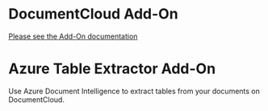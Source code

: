 # DocumentCloud Add-On

[Please see the Add-On documentation](https://github.com/MuckRock/documentcloud-hello-world-addon/wiki/)

# Azure Table Extractor Add-On
Use Azure Document Intelligence to extract tables from your documents on DocumentCloud. 